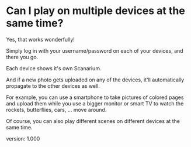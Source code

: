 # Can I play on multiple devices at the same time?

Yes, that works wonderfully!

Simply log in with your username/password on each of your devices, and there you go.

Each device shows it's own Scanarium.

And if a new photo gets uploaded on any of the devices, it'll automatically propagate to the other devices as well.

For example, you can use a smartphone to take pictures of colored pages and upload them while you use a bigger monitor or smart TV to watch the rockets, butterflies, cars, ... move around.

Of course, you can also play different scenes on different devices at the same time.

version: 1.000